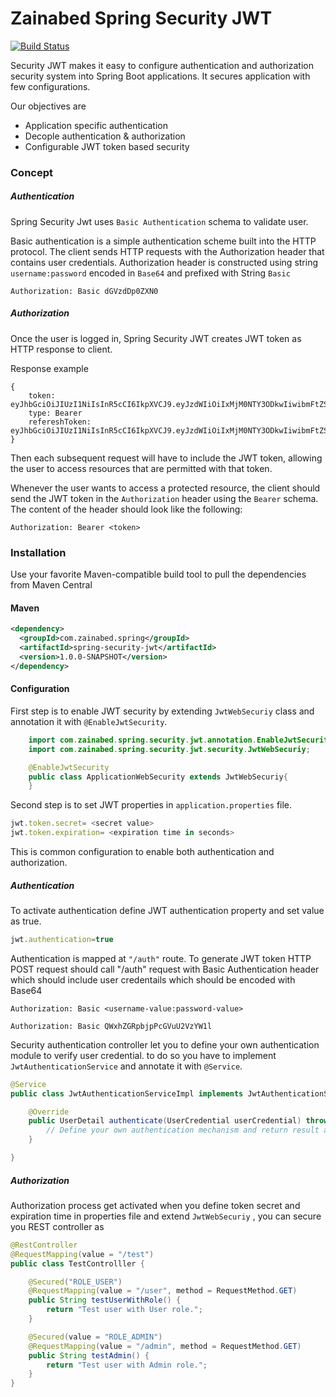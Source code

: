 # Zainabed Spring Security JWT

[![Build Status](https://dev.azure.com/zainabed/spring-security-jwt/_apis/build/status/zainabed.spring-security-jwt)](https://dev.azure.com/zainabed/spring-security-jwt/_build/latest?definitionId=1)

Security JWT makes it easy to configure authentication and authorization security system into Spring Boot applications. It secures application with few configurations.  

Our objectives are
  - Application specific authentication
  - Decople authentication & authorization
  - Configurable JWT token based security

### Concept

##### Authentication

Spring Security Jwt uses `Basic Authentication` schema to validate user.

Basic authentication is a simple authentication scheme built into the HTTP protocol. The client sends HTTP requests with the Authorization header that contains user credentials.
Authorization header is constructed using string `username:password` encoded in `Base64` and prefixed with String `Basic`

```
Authorization: Basic dGVzdDp0ZXN0
```

##### Authorization

Once the user is logged in, Spring Security JWT creates JWT token as HTTP response to client. 

Response example
```
{
    token: eyJhbGciOiJIUzI1NiIsInR5cCI6IkpXVCJ9.eyJzdWIiOiIxMjM0NTY3ODkwIiwibmFtZSI6IkpvaG4gRG9lIiwiaWF0IjoxNTE2MjM5MDIyfQ.SflKxwRJSMeKKF2QT4fwpMeJf36POk6yJV_adQssw5c
    type: Bearer
    refereshToken: eyJhbGciOiJIUzI1NiIsInR5cCI6IkpXVCJ9.eyJzdWIiOiIxMjM0NTY3ODkwIiwibmFtZSI6IkpvaG4gRG9lIiwiaWF0IjoxNTE2MjM5MDIyfQ.SflKxwRJSMeKKF2QT4fwpMeJf36POk6yJV_adQssw5c
}
```
Then each subsequent request will have to include the JWT token, allowing the user to access resources that are permitted with that token. 

Whenever the user wants to access a protected resource, the client should send the JWT token in the `Authorization` header using the `Bearer` schema. The content of the header should look like the following:
```
Authorization: Bearer <token>
```



### Installation

Use your favorite Maven-compatible build tool to pull the dependencies from Maven Central

#### Maven

```xml
<dependency>
  <groupId>com.zainabed.spring</groupId>
  <artifactId>spring-security-jwt</artifactId>
  <version>1.0.0-SNAPSHOT</version>
</dependency>
```
#### Configuration
First step is to enable JWT security by extending `JwtWebSecuriy` class and annotation it with `@EnableJwtSecurity`.


```java
    import com.zainabed.spring.security.jwt.annotation.EnableJwtSecurity;
    import com.zainabed.spring.security.jwt.security.JwtWebSecuriy;

    @EnableJwtSecurity
    public class ApplicationWebSecurity extends JwtWebSecuriy{
    }
```

Second step is to set JWT properties in `application.properties` file.

```javascript
jwt.token.secret= <secret value>
jwt.token.expiration= <expiration time in seconds>
```

This is common configuration to enable both authentication and authorization.



##### Authentication
To activate authentication define JWT authentication property and set value as true.

```javascript
jwt.authentication=true
```

Authentication is mapped at `"/auth"` route. To generate JWT token HTTP POST request should call "/auth" request with Basic Authentication header which should include user credentails which should be encoded with Base64


```
Authorization: Basic <username-value:password-value>
```
```
Authorization: Basic QWxhZGRpbjpPcGVuU2VzYW1l
```

Security authentication controller let you to define your own authentication module to verify user credential. to do so you have to implement `JwtAuthenticationService` and annotate it with `@Service`.

```java
@Service
public class JwtAuthenticationServiceImpl implements JwtAuthenticationService {

	@Override
	public UserDetail authenticate(UserCredential userCredential) throws AuthenticationException {
		// Define your own authentication mechanism and return result as UserDetail object
	}

}
```

##### Authorization
Authorization process get activated when you define token secret and expiration time in properties file and extend `JwtWebSecuriy` , you can secure you REST controller as

```java
@RestController
@RequestMapping(value = "/test")
public class TestControlller {

	@Secured("ROLE_USER")
	@RequestMapping(value = "/user", method = RequestMethod.GET)
	public String testUserWithRole() {
		return "Test user with User role.";
	}

	@Secured(value = "ROLE_ADMIN")
	@RequestMapping(value = "/admin", method = RequestMethod.GET)
	public String testAdmin() {
		return "Test user with Admin role.";
	}
}

```